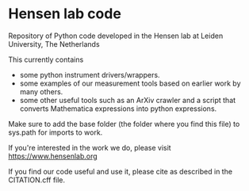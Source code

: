 # Hensen lab code
Repository of Python code developed in the Hensen lab at Leiden University, The Netherlands

This currently contains 
- some python instrument drivers/wrappers.
- some examples of our measurement tools based on earlier work by many others.
- some other useful tools such as an ArXiv crawler and a script that converts Mathematica expressions into python expressions.

Make sure to add the base folder (the folder where you find this file) to sys.path for imports to work.

If you're interested in the work we do, please visit https://www.hensenlab.org

If you find our code useful and use it, please cite as described in the CITATION.cff file.
